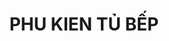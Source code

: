 ﻿---
layout: mautubep
title: PHU KIEN TỦ BẾP
description: Phu kien tu bep hien dai
image: assets/images/00a-Banner.jpg
nav-menu: true
---
